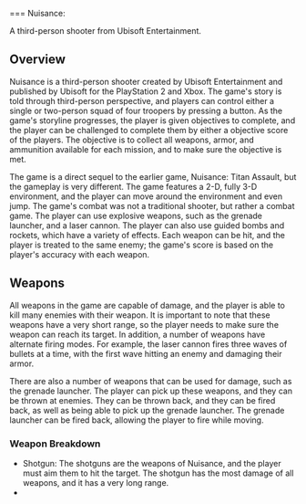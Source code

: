 
===
Nuisance:

A third-person shooter from Ubisoft Entertainment.

## Overview

Nuisance is a third-person shooter created by Ubisoft Entertainment and published by Ubisoft for the PlayStation 2 and Xbox. The game's story is told through third-person perspective, and players can control either a single or two-person squad of four troopers by pressing a button. As the game's storyline progresses, the player is given objectives to complete, and the player can be challenged to complete them by either a objective score of the players. The objective is to collect all weapons, armor, and ammunition available for each mission, and to make sure the objective is met.

The game is a direct sequel to the earlier game, Nuisance: Titan Assault, but the gameplay is very different. The game features a 2-D, fully 3-D environment, and the player can move around the environment and even jump. The game's combat was not a traditional shooter, but rather a combat game. The player can use explosive weapons, such as the grenade launcher, and a laser cannon. The player can also use guided bombs and rockets, which have a variety of effects. Each weapon can be hit, and the player is treated to the same enemy; the game's score is based on the player's accuracy with each weapon.

## Weapons

All weapons in the game are capable of damage, and the player is able to kill many enemies with their weapon. It is important to note that these weapons have a very short range, so the player needs to make sure the weapon can reach its target. In addition, a number of weapons have alternate firing modes. For example, the laser cannon fires three waves of bullets at a time, with the first wave hitting an enemy and damaging their armor.

There are also a number of weapons that can be used for damage, such as the grenade launcher. The player can pick up these weapons, and they can be thrown at enemies. They can be thrown back, and they can be fired back, as well as being able to pick up the grenade launcher. The grenade launcher can be fired back, allowing the player to fire while moving.

### Weapon Breakdown

*   Shotgun: The shotguns are the weapons of Nuisance, and the player must aim them to hit the target. The shotgun has the most damage of all weapons, and it has a very long range.
 *  
